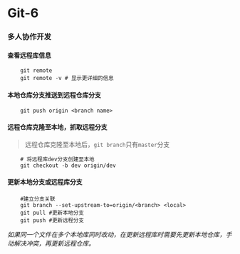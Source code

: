 # Git-6
### 多人协作开发
#### 查看远程库信息
```
	git remote
	git remote -v # 显示更详细的信息
```
#### 本地仓库分支推送到远程仓库分支
```
	git push origin <branch name>
```
#### 远程仓库克隆至本地，抓取远程分支
> 远程仓库克隆至本地后，` git branch `只有` master `分支
```
	# 将远程库dev分支创建至本地
	git checkout -b dev origin/dev
```

#### 更新本地分支或远程库分支
```
	#建立分支关联
	git branch --set-upstream-to=origin/<branch> <local>
	git pull #更新本地分支
	git push #更新远程分支
```

*如果同一个文件在多个本地库同时改动，在更新远程库时需要先更新本地仓库，手动解决冲突，再更新远程仓库。*